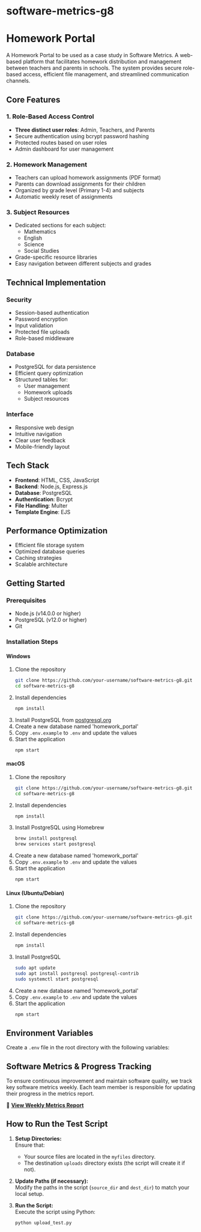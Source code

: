 # software-metrics-g8

# Homework Portal

A Homework Portal to be used as a case study in Software Metrics.
A web-based platform that facilitates homework distribution and management between teachers and parents in schools. The system provides secure role-based access, efficient file management, and streamlined communication channels.

## Core Features

### 1. Role-Based Access Control
- **Three distinct user roles**: Admin, Teachers, and Parents
- Secure authentication using bcrypt password hashing
- Protected routes based on user roles
- Admin dashboard for user management

### 2. Homework Management
- Teachers can upload homework assignments (PDF format)
- Parents can download assignments for their children
- Organized by grade level (Primary 1-4) and subjects
- Automatic weekly reset of assignments

### 3. Subject Resources
- Dedicated sections for each subject:
  - Mathematics
  - English
  - Science
  - Social Studies
- Grade-specific resource libraries
- Easy navigation between different subjects and grades

## Technical Implementation

### Security
- Session-based authentication
- Password encryption
- Input validation
- Protected file uploads
- Role-based middleware

### Database
- PostgreSQL for data persistence
- Efficient query optimization
- Structured tables for:
  - User management
  - Homework uploads
  - Subject resources

### Interface
- Responsive web design
- Intuitive navigation
- Clear user feedback
- Mobile-friendly layout

## Tech Stack
- **Frontend**: HTML, CSS, JavaScript
- **Backend**: Node.js, Express.js
- **Database**: PostgreSQL
- **Authentication**: Bcrypt
- **File Handling**: Multer
- **Template Engine**: EJS

## Performance Optimization
- Efficient file storage system
- Optimized database queries
- Caching strategies
- Scalable architecture


## Getting Started

### Prerequisites
- Node.js (v14.0.0 or higher)
- PostgreSQL (v12.0 or higher)
- Git

### Installation Steps

#### Windows
1. Clone the repository
   ```bash
   git clone https://github.com/your-username/software-metrics-g8.git
   cd software-metrics-g8
   ```
2. Install dependencies
   ```bash
   npm install
   ```
3. Install PostgreSQL from [postgresql.org](https://www.postgresql.org/download/windows/)
4. Create a new database named 'homework_portal'
5. Copy `.env.example` to `.env` and update the values
6. Start the application
   ```bash
   npm start
   ```

#### macOS
1. Clone the repository
   ```bash
   git clone https://github.com/your-username/software-metrics-g8.git
   cd software-metrics-g8
   ```
2. Install dependencies
   ```bash
   npm install
   ```
3. Install PostgreSQL using Homebrew
   ```bash
   brew install postgresql
   brew services start postgresql
   ```
4. Create a new database named 'homework_portal'
5. Copy `.env.example` to `.env` and update the values
6. Start the application
   ```bash
   npm start
   ```

#### Linux (Ubuntu/Debian)
1. Clone the repository
   ```bash
   git clone https://github.com/your-username/software-metrics-g8.git
   cd software-metrics-g8
   ```
2. Install dependencies
   ```bash
   npm install
   ```
3. Install PostgreSQL
   ```bash
   sudo apt update
   sudo apt install postgresql postgresql-contrib
   sudo systemctl start postgresql
   ```
4. Create a new database named 'homework_portal'
5. Copy `.env.example` to `.env` and update the values
6. Start the application
   ```bash
   npm start
   ```

## Environment Variables
Create a `.env` file in the root directory with the following variables:


## Software Metrics & Progress Tracking

To ensure continuous improvement and maintain software quality, we track key software metrics weekly. Each team member is responsible for updating their progress in the metrics report.

📌 **[View Weekly Metrics Report](software-metrics/WEEKLY_METRICS.md)**


## How to Run the Test Script

1. **Setup Directories:**  
   Ensure that:
   - Your source files are located in the `myfiles` directory.
   - The destination `uploads` directory exists (the script will create it if not).

2. **Update Paths (if necessary):**  
   Modify the paths in the script (`source_dir` and `dest_dir`) to match your local setup.

3. **Run the Script:**  
   Execute the script using Python:
   ```bash
   python upload_test.py